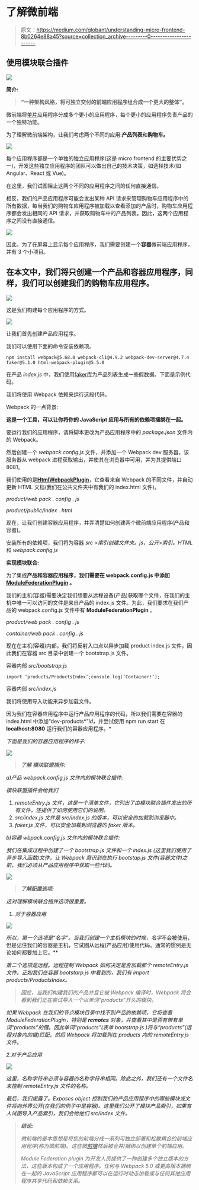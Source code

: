 # 了解微前端

> 原文：<https://medium.com/globant/understanding-micro-frontend-8b0264e88a45?source=collection_archive---------0----------------------->

## 使用模块联合插件

![](img/b0604958fce37e01472f1c508504343f.png)

**简介:**

> **“一种架构风格，将可独立交付的前端应用程序组合成一个更大的整体”。**

微前端将[单片](https://en.wikipedia.org/wiki/Monolithic_application#:~:text=In%20software%20engineering%2C%20a%20monolithic,independent%20from%20other%20computing%20applications.)应用程序分成多个更小的应用程序，每个更小的应用程序负责产品的一个独特功能。

为了理解微前端架构，让我们考虑两个不同的应用:**产品列表**和**购物车。**

![](img/5116f452ddc5ae190e3475ca99ea7a80.png)

每个应用程序都是一个单独的独立应用程序(这是 micro frontend 的主要优势之一)，开发这些独立应用程序的团队可以做出自己的技术决策，如选择技术(如 Angular、React 或 Vue)。

在这里，我们试图阻止这两个不同的应用程序之间的任何直接通信。

相反，我们的产品应用程序可能会发出某种 API 请求来管理购物车应用程序中的所有数据，每当我们的购物车应用程序被加载以查看添加的产品时，购物车应用程序都会发出相同的 API 请求，并获取购物车中的产品列表。因此，这两个应用程序之间没有直接通信。

![](img/6ab9563cd763f7bcfa6554f245622561.png)

因此，为了在屏幕上显示每个应用程序，我们需要创建一个**容器**微前端应用程序，并有 3 个小项目。

## **在本文中，我们将只创建一个产品和容器应用程序，同样，我们可以创建我们的购物车应用程序。**

![](img/7d4b8799e500a30f22ab89f276ba24ec.png)

这是我们构建每个应用程序的方式。

![](img/2b09088adede443d7351c3f37f55fae7.png)

让我们首先创建产品应用程序。

我们可以使用下面的命令安装依赖项。

```
npm install webpack@5.68.0 webpack-cli@4.9.2 webpack-dev-server@4.7.4 faker@5.1.0 html-webpack-plugin@5.5.0
```

在产品 *index.js* 中，我们使用[faker](https://www.npmjs.com/package/faker)库为产品列表生成一些假数据。下面是示例代码。

我们将使用 Webpack 依赖来运行这段代码。

Webpack 的一点背景:

**这是一个工具，可以让你将你的 JavaScript 应用与所有的依赖项捆绑在一起。**

要运行我们的应用程序，请将脚本更改为产品应用程序中的 *package.json* 文件内的 Webpack。

然后创建一个 *webpack.config.js* 文件，并添加一个 Webpack dev 服务器，该服务器从 webpack 进程获取输出，并使其在浏览器中可用，并为其提供端口 8081。

我们使用的是[**HtmlWebpackPlugin**](https://www.npmjs.com/package/html-webpack-plugin)，它查看来自 Webpack 的不同文件，并自动更新 HTML 文档(我们在公共文件夹中有我们的 index.html 文件)。

*product/web pack . config . js*

*product/public/index . html*

现在，让我们创建容器应用程序，并弄清楚如何创建两个微前端应用程序(产品和容器)。

安装所有的依赖项，我们将为容器 *src >索引创建文件夹。js，公开>索引。HTML* 和 *webpack.config.js*

**实现模块联合:**

为了集成**产品和容器应用程序，我们需要在 webpack.config.js 中添加 [ModuleFederationPlugin](https://www.npmjs.com/package/module-federation-plugin) 。**

我们的主机(容器)需要决定我们想要从远程设备(产品)获取哪个文件，在我们的主机中唯一可以访问的文件是来自产品的 index.js 文件。为此，我们要求在我们产品的 webpack.config.js 文件中有 **ModuleFederationPlugin** 。

*product/web pack . config . js*

*container/web pack . config . js*

现在在主机(容器)内部，我们将反射入口点以异步加载 product index.js 文件，因此我们在容器 src 目录中创建一个 bootstrap.js 文件。

容器内部 *src/bootstrap.js*

```
import ‘products/ProductsIndex’;console.log(‘Container!’);
```

容器内部 *src/index.js*

我们将使用导入功能来异步加载文件。

因为我们在容器应用程序中运行产品应用程序的代码，所以我们需要在容器的 index.html 中添加“dev-products*”*id*，并尝试使用 npm run start 在 **localhost:8080** 运行我们的容器应用程序。*

*下面是我们的容器应用程序的样子:*

*![](img/3e355e470dd7c52fbe1ca14b5e720af9.png)*

> ***了解** **模块联盟插件:***

*a)产品 *webpack.config.js* 文件内的模块联合插件:*

*模块联盟插件会给我们*

1.  **remoteEntry.js* 文件，这是一个清单文件，它列出了由模块联合插件发出的所有文件，还提供了如何使用它们的说明。*
2.  **src/index.js* 文件是 *src/index.js* 的版本，可以安全的加载到浏览器中。*
3.  **faker.js* 文件，可以安全加载到浏览器的 faker 版本。*

*b)容器 *wbpack.config.js* 文件内的模块联合插件:*

*我们在集成过程中创建了一个 *bootstrap.js* 文件和一个 *index.js* (这里我们使用了异步导入函数)文件，让 Webpack 意识到在执行 *bootstap.js* 文件(容器文件)之前，我们必须从产品应用程序中获取一些代码。*

*![](img/14b1c0d7720c5ceb67d443a8beb192f3.png)*

> ***了解配置选项:***

*这对理解模块联合插件选项很重要。*

1.  *对于容器应用*

*![](img/69742526ce05d957bd5a57314d6875b3.png)*

*所以，第一个选项是“名字”。当我们创建一个主机模块的时候，名字*不会被使用，但是记住我们的容器是主机，它试图从远程(产品应用)使用代码。通常的惯例是无论如何都要加上它。**

*第二个选项是远程。远程控制 Webpack 如何决定是否加载那个 *remoteEntry.js* 文件。正如我们在容器 *bootstarp.js* 中看到的，我们有 import products/ProductsIndex。*

> *因此，当我们构建我们的产品并且它被 Webpack 编译时，Webpack 将会看到我们正在尝试导入一个以单词“products”开头的模块。*

*如果 Webpack 在我们的节点模块目录中找不到产品的依赖项，它将查看 ModuleFederationPlugin，特别是 **remotes** 对象，并查看其中是否有带有单词“products”的键。因此单词“products”(表单 *bootstrap.js* )将与“products”(远程对象内的键)匹配，然后 Webpack 将加载列在 products 内的 *remoteEntry.js* 文件。*

*2.对于产品应用*

*![](img/64100da96da422dea709dbb170e691d1.png)*

*这里，名称字符串必须与容器的名称字符串相同。除此之外，我们还有一个文件名来控制 *remoteEntry.js* 文件的名称。*

*最后，我们揭露了。Exposes object 控制我们的产品应用程序中的哪些模块或文件将向外界公开(在我们的例子中是容器)。这里我们公开了模块产品索引，如果有人试图导入产品索引，我们会给他们 src/index 文件。*

> ***结论:***
> 
> *微前端的基本思想是将您的前端分成一系列可独立部署和松散耦合的前端应用程序(称为微前端)。这些微[前端](https://savansharma22.medium.com/d997a5bbd410#14db)然后被合并/捆绑以创建单个前端应用。*
> 
> *Module Federation plugin 为开发人员提供了一种创建多个独立版本的方法，这些版本构成了一个应用程序。任何与 Webpack 5.0 或更高版本捆绑在一起的 JavaScript 应用程序都可以在运行时动态加载或与任何其他应用程序共享代码和依赖关系。*